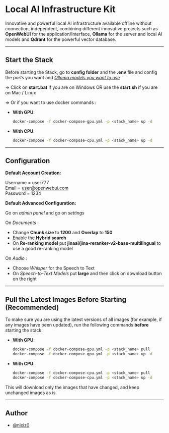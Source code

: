 # **Local AI Infrastructure Kit**

Innovative and powerful local AI infrastructure available offline without connection, independent, combining different innovative projects such as **OpenWebUI** for the application/Interface, **Ollama** for the server and local AI models and **Qdrant** for the powerful vector database.

---

## **Start the Stack**

Before starting the Stack, go to **config folder** and the **.env** file and config the *ports* you want and *[Ollama models you want to use](https://ollama.com/search)*

=> Click on **start.bat** if you are on Windows OR use the **start.sh** if you are on Mac / Linux

=> Or if you want to use docker commands :   
- **With GPU**:
  ```bash
  docker-compose -f docker-compose-gpu.yml -p <stack_name> up -d
  ```
- **With CPU**:
  ```bash
  docker-compose -f docker-compose-cpu.yml -p <stack_name> up -d
  ```

---

## **Configuration**

**Default Account Creation:**

Username = user777     
Email = user@openwebui.com   
Password = 1234   

**Default Advanced Configuration:**

Go on *admin panel* and go on *settings*

On *Documents* :    
- Change **Chunk size** to **1200** and **Overlap** to **150** 
- Enable the **Hybrid search**  
- On **Re-ranking model** put **jinaai/jina-reranker-v2-base-multilingual** to use a good re-ranking model  

On *Audio* :    
- Choose *Whisper* for the Speech to Text 
- On *Speech-to-Text Models* put **large** and then click on download button on the right  

---

## **Pull the Latest Images Before Starting (Recommended)**

To make sure you are using the latest versions of all images (for example, if any images have been updated), run the following commands **before** starting the stack:

- **With GPU**:
  ```bash
  docker-compose -f docker-compose-gpu.yml -p <stack_name> pull
  docker-compose -f docker-compose-gpu.yml -p <stack_name> up -d
  ```
- **With CPU**:
  ```bash
  docker-compose -f docker-compose-cpu.yml -p <stack_name> pull
  docker-compose -f docker-compose-cpu.yml -p <stack_name> up -d
  ```

This will download only the images that have changed, and keep unchanged images as is.

---

## Author

- [@nixiz0](https://github.com/nixiz0)